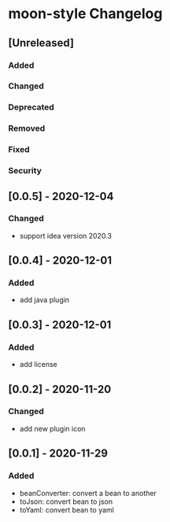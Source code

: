 <!-- Keep a Changelog guide -> https://keepachangelog.com -->

# moon-style Changelog

## [Unreleased]
### Added

### Changed

### Deprecated

### Removed

### Fixed

### Security

## [0.0.5] - 2020-12-04
### Changed
- support idea version 2020.3

## [0.0.4] - 2020-12-01
### Added
- add java plugin

## [0.0.3] - 2020-12-01
### Added
- add license

## [0.0.2] - 2020-11-20
### Changed
- add new plugin icon

## [0.0.1] - 2020-11-29
### Added
- beanConverter: convert a bean to another
- toJson: convert bean to json
- toYaml: convert bean to yaml